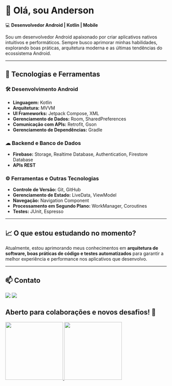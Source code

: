 # 👋 Olá, sou Anderson

💻 **Desenvolvedor Android | Kotlin | Mobile**  

Sou um desenvolvedor Android apaixonado por criar aplicativos nativos intuitivos e performáticos. Sempre busco aprimorar minhas habilidades, explorando boas práticas, arquitetura moderna e as últimas tendências do ecossistema Android.  

---

## 🚀 Tecnologias e Ferramentas  

### 🛠 Desenvolvimento Android  
- **Linguagem:** Kotlin  
- **Arquitetura:** MVVM  
- **UI Frameworks:** Jetpack Compose, XML  
- **Gerenciamento de Dados:** Room, SharedPreferences  
- **Comunicação com APIs:** Retrofit, Gson  
- **Gerenciamento de Dependências:** Gradle  

### ☁ Backend e Banco de Dados  
- **Firebase:** Storage, Realtime Database, Authentication, Firestore Database
- **APIs REST**  

### ⚙ Ferramentas e Outras Tecnologias  
- **Controle de Versão:** Git, GitHub  
- **Gerenciamento de Estado:** LiveData, ViewModel  
- **Navegação:** Navigation Component  
- **Processamento em Segundo Plano:** WorkManager, Coroutines  
- **Testes:** JUnit, Espresso  


---

## 📈 O que estou estudando no momento?  
Atualmente, estou aprimorando meus conhecimentos em **arquitetura de software, boas práticas de código e testes automatizados** para garantir a melhor experiência e performance nos aplicativos que desenvolvo.  

---

## 📫 Contato  

<div>
<a href = "mailto:andersonpsdev@gmail.com"><img src="https://img.shields.io/badge/Gmail-D14836?style=for-the-badge&logo=gmail&logoColor=white" target="_blank"></a>
<a href="https://www.linkedin.com/in/andersonps94/" target="_blank"><img src="https://img.shields.io/badge/-LinkedIn-%230077B5?style=for-the-badge&logo=linkedin&logoColor=white" target="_blank"></a>   
</div>

## Aberto para colaborações e novos desafios! 🚀

<div>
<a href="https://github.com/AndersonPS94">
<img height="180em" src="https://github-readme-stats.vercel.app/api/top-langs/?username=AndersonPS94&layout=compact&langs_count=7&theme=dracula"/>
<img height="180em" src="https://github-readme-stats.vercel.app/api?username=AndersonPS94&show_icons=true&theme=dracula&include_all_commits=true&count_private=true"/>
</div>
